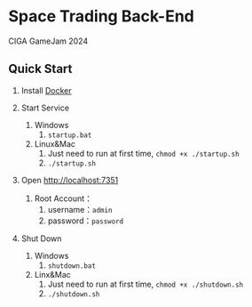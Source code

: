 # Space Trading Back-End

CIGA GameJam 2024

## Quick Start

1. Install [Docker](https://docs.docker.com/guides/getting-started/get-docker-desktop/)
2. Start Service
   1. Windows 
      1. ```startup.bat```
   2. Linux&Mac
      1. Just need to run at first time, ```chmod +x ./startup.sh```
      2. ```./startup.sh```
3. Open [http://localhost:7351](http://localhost:7351)
   1. Root Account：
      1. username：```admin```
      2. password：```password```

4. Shut Down
   1. Windows
      1.  ```shutdown.bat```
   2. Linx&Mac
      1. Just need to run at first time, ```chmod +x ./shutdown.sh```
      2. ```./shutdown.sh```




